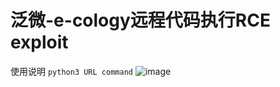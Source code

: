 # 泛微-e-cology远程代码执行RCE exploit
使用说明
<code>python3 URL  command</code>
![image](https://github.com/White110/-e-cology-/blob/master/1.png?raw=true)
